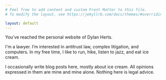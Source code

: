 ```yaml
---
# Feel free to add content and custom Front Matter to this file.
# To modify the layout, see https://jekyllrb.com/docs/themes/#overriding-theme-defaults

layout: default
---
```


You’ve reached the personal website of Dylan Herts.

I'm a lawyer. I’m interested in antitrust law, complex litigation, and computers. In my free time, I like to run, hike, listen to jazz, and eat ice cream.

I occasionally write blog posts here, mostly about ice cream. All opinions expressed in them are mine and mine alone. Nothing here is legal advice.

